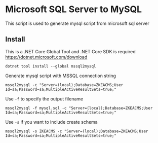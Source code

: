 # Microsoft SQL Server to MySQL
This script is used to generate mysql script from microsoft sql server

## Install
This is a .NET Core Global Tool and .NET Core SDK is required https://dotnet.microsoft.com/download
```
dotnet tool install --global mssql2mysql
```

Generate mysql script with MSSQL connection string
```
mssql2mysql -c "Server=(local);Database=ZKEACMS;User Id=sa;Password=sa;MultipleActiveResultSets=true;"
```

Use `-f` to specify the output filename
```
mssql2mysql -f mysql.sql -c "Server=(local);Database=ZKEACMS;User Id=sa;Password=sa;MultipleActiveResultSets=true;"
```

Use `-s` if you want to include create schema
```
mssql2mysql -s ZKEACMS -c "Server=(local);Database=ZKEACMS;User Id=sa;Password=sa;MultipleActiveResultSets=true;"
```
